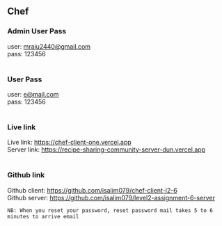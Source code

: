 ## Chef 
### Admin User Pass
user: mraju2440@gmail.com <br>
pass: 123456
<br> 
<br>

### User Pass
user: e@mail.com <br>
pass: 123456
<br> 
<br>

### Live link
Live link: https://chef-client-one.vercel.app <br>
Server link: https://recipe-sharing-community-server-dun.vercel.app
<br>
<br>

### Github link
Github client: https://github.com/isalim079/chef-client-l2-6 <br>
Github server: https://github.com/isalim079/level2-assignment-6-server

`NB: When you reset your password, reset password mail takes 5 to 6 minutes to arrive email` 